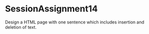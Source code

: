 # SessionAssignment14
Design a HTML page with one sentence which includes insertion and deletion of text.
